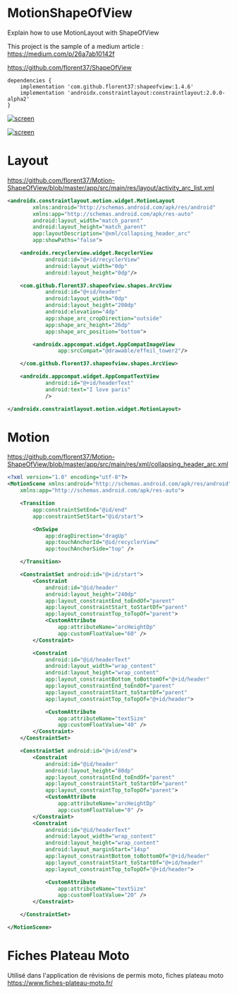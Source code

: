 # MotionShapeOfView

Explain how to use MotionLayout with ShapeOfView

This project is the sample of a medium article : https://medium.com/p/26a7ab10142f

https://github.com/florent37/ShapeOfView

```
dependencies {
    implementation 'com.github.florent37:shapeofview:1.4.6'
    implementation 'androidx.constraintlayout:constraintlayout:2.0.0-alpha2'
}
```

[![screen](https://raw.githubusercontent.com/florent37/Motion-ShapeOfView/master/medias/arc.gif)](https://www.github.com/florent37/Motion-ShapeOfView)

[![screen](https://raw.githubusercontent.com/florent37/Motion-ShapeOfView/master/medias/diagonal.gif)](https://www.github.com/florent37/Motion-ShapeOfView)

# Layout 

https://github.com/florent37/Motion-ShapeOfView/blob/master/app/src/main/res/layout/activity_arc_list.xml

```xml
<androidx.constraintlayout.motion.widget.MotionLayout
        xmlns:android="http://schemas.android.com/apk/res/android"
        xmlns:app="http://schemas.android.com/apk/res-auto"
        android:layout_width="match_parent"
        android:layout_height="match_parent"
        app:layoutDescription="@xml/collapsing_header_arc"
        app:showPaths="false">

    <androidx.recyclerview.widget.RecyclerView
            android:id="@+id/recyclerView"
            android:layout_width="0dp"
            android:layout_height="0dp"/>

    <com.github.florent37.shapeofview.shapes.ArcView
            android:id="@+id/header"
            android:layout_width="0dp"
            android:layout_height="200dp"
            android:elevation="4dp"
            app:shape_arc_cropDirection="outside"
            app:shape_arc_height="26dp"
            app:shape_arc_position="bottom">

        <androidx.appcompat.widget.AppCompatImageView
                app:srcCompat="@drawable/effeil_tower2"/>

    </com.github.florent37.shapeofview.shapes.ArcView>

    <androidx.appcompat.widget.AppCompatTextView
            android:id="@+id/headerText"
            android:text="I love paris"
            />

</androidx.constraintlayout.motion.widget.MotionLayout>
```

# Motion

https://github.com/florent37/Motion-ShapeOfView/blob/master/app/src/main/res/xml/collapsing_header_arc.xml

```xml
<?xml version="1.0" encoding="utf-8"?>
<MotionScene xmlns:android="http://schemas.android.com/apk/res/android"
    xmlns:app="http://schemas.android.com/apk/res-auto">

    <Transition
        app:constraintSetEnd="@id/end"
        app:constraintSetStart="@id/start">

        <OnSwipe
            app:dragDirection="dragUp"
            app:touchAnchorId="@id/recyclerView"
            app:touchAnchorSide="top" />

    </Transition>

    <ConstraintSet android:id="@+id/start">
        <Constraint
            android:id="@id/header"
            android:layout_height="240dp"
            app:layout_constraintEnd_toEndOf="parent"
            app:layout_constraintStart_toStartOf="parent"
            app:layout_constraintTop_toTopOf="parent">
            <CustomAttribute
                app:attributeName="arcHeightDp"
                app:customFloatValue="60" />
        </Constraint>

        <Constraint
            android:id="@id/headerText"
            android:layout_width="wrap_content"
            android:layout_height="wrap_content"
            app:layout_constraintBottom_toBottomOf="@+id/header"
            app:layout_constraintEnd_toEndOf="parent"
            app:layout_constraintStart_toStartOf="parent"
            app:layout_constraintTop_toTopOf="@+id/header">

            <CustomAttribute
                app:attributeName="textSize"
                app:customFloatValue="40" />
        </Constraint>
    </ConstraintSet>

    <ConstraintSet android:id="@+id/end">
        <Constraint
            android:id="@id/header"
            android:layout_height="80dp"
            app:layout_constraintEnd_toEndOf="parent"
            app:layout_constraintStart_toStartOf="parent"
            app:layout_constraintTop_toTopOf="parent">
            <CustomAttribute
                app:attributeName="arcHeightDp"
                app:customFloatValue="0" />
        </Constraint>
        <Constraint
            android:id="@id/headerText"
            android:layout_width="wrap_content"
            android:layout_height="wrap_content"
            android:layout_marginStart="14sp"
            app:layout_constraintBottom_toBottomOf="@+id/header"
            app:layout_constraintStart_toStartOf="@+id/header"
            app:layout_constraintTop_toTopOf="@+id/header">

            <CustomAttribute
                app:attributeName="textSize"
                app:customFloatValue="20" />
        </Constraint>

    </ConstraintSet>

</MotionScene>
```


# Fiches Plateau Moto

Utilisé dans l'application de révisions de permis moto, fiches plateau moto https://www.fiches-plateau-moto.fr/
